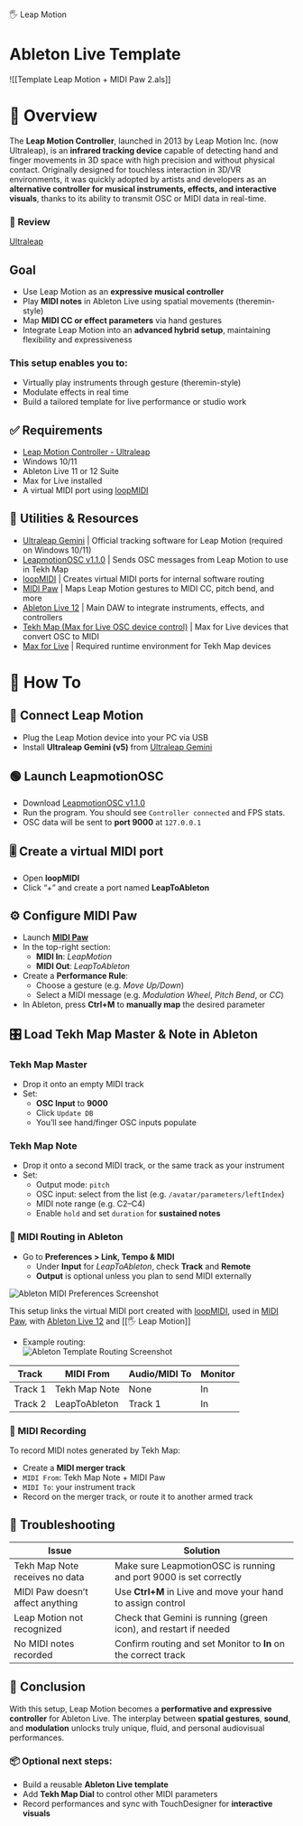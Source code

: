 🖐️ Leap Motion  
# Ableton Live Template  
![[Template Leap Motion + MIDI Paw 2.als]]

# 📄 Overview  
The **Leap Motion Controller**, launched in 2013 by Leap Motion Inc. (now Ultraleap), is an **infrared tracking device** capable of detecting hand and finger movements in 3D space with high precision and without physical contact. Originally designed for touchless interaction in 3D/VR environments, it was quickly adopted by artists and developers as an **alternative controller for musical instruments, effects, and interactive visuals**, thanks to its ability to transmit OSC or MIDI data in real-time.

### 📝 Review  
[Ultraleap](https://www.xrtoday.com/mixed-reality/ultraleap-leap-motion-controller-review/)

## Goal  
- Use Leap Motion as an **expressive musical controller**  
- Play **MIDI notes** in Ableton Live using spatial movements (theremin-style)  
- Map **MIDI CC or effect parameters** via hand gestures  
- Integrate Leap Motion into an **advanced hybrid setup**, maintaining flexibility and expressiveness  

### This setup enables you to:  
- Virtually play instruments through gesture (theremin-style)  
- Modulate effects in real time  
- Build a tailored template for live performance or studio work  

## ✅ Requirements  
- [Leap Motion Controller - Ultraleap](https://leap2.ultraleap.com/downloads/leap-motion-controller/)  
- Windows 10/11  
- Ableton Live 11 or 12 Suite  
- Max for Live installed  
- A virtual MIDI port using [loopMIDI](https://www.tobias-erichsen.de/software/loopmidi.html)

## 🧰 Utilities & Resources  
- [Ultraleap Gemini](https://www.ultraleap.com) | Official tracking software for Leap Motion (required on Windows 10/11)  
- [LeapmotionOSC v1.1.0](https://github.com/ThatGuyThimo/leapmotion-osc/releases) | Sends OSC messages from Leap Motion to use in Tekh Map  
- [loopMIDI](https://www.tobias-erichsen.de/software/loopmidi.html) | Creates virtual MIDI ports for internal software routing  
- [MIDI Paw](https://midipaw.com/) | Maps Leap Motion gestures to MIDI CC, pitch bend, and more  
- [Ableton Live 12](https://www.ableton.com/en/) | Main DAW to integrate instruments, effects, and controllers  
- [Tekh Map (Max for Live OSC device control)](https://thetapelessworld.com/post/93980893969/tekhmap) | Max for Live devices that convert OSC to MIDI  
- [Max for Live](https://maxforlive.com/) | Required runtime environment for Tekh Map devices  

# 📘 How To

## 🔌 Connect Leap Motion  
- Plug the Leap Motion device into your PC via USB  
- Install **Ultraleap Gemini (v5)** from [Ultraleap Gemini](https://www.ultraleap.com)

## 🟢 Launch LeapmotionOSC  
- Download [LeapmotionOSC v1.1.0](https://github.com/robbykraft/LeapmotionOSC)  
- Run the program. You should see `Controller connected` and FPS stats.  
- OSC data will be sent to **port 9000** at `127.0.0.1`

## 🎚️ Create a virtual MIDI port  
- Open **loopMIDI**  
- Click “+” and create a port named **LeapToAbleton**

## ⚙️ Configure MIDI Paw  
- Launch **[MIDI Paw](https://midipaw.com/manual/)**  
- In the top-right section:  
    - **MIDI In**: _LeapMotion_  
    - **MIDI Out**: _LeapToAbleton_  
- Create a **Performance Rule**:  
    - Choose a gesture (e.g. _Move Up/Down_)  
    - Select a MIDI message (e.g. _Modulation Wheel_, _Pitch Bend_, or _CC_)  
- In Ableton, press **Ctrl+M** to **manually map** the desired parameter

## 🎛️ Load Tekh Map Master & Note in Ableton

### Tekh Map Master  
- Drop it onto an empty MIDI track  
- Set:  
    - **OSC Input** to **9000**  
    - Click `Update DB`  
    - You’ll see hand/finger OSC inputs populate

### Tekh Map Note  
- Drop it onto a second MIDI track, or the same track as your instrument  
- Set:  
    - Output mode: `pitch`  
    - OSC input: select from the list (e.g. `/avatar/parameters/leftIndex`)  
    - MIDI note range (e.g. C2–C4)  
    - Enable `hold` and set `duration` for **sustained notes**

### 🎹 MIDI Routing in Ableton  
- Go to **Preferences > Link, Tempo & MIDI**  
    - Under **Input** for _LeapToAbleton_, check **Track** and **Remote**  
    - **Output** is optional unless you plan to send MIDI externally

![Ableton MIDI Preferences Screenshot](https://github.com/runwithscissor/Leap-Motion-to-Ableton-Live/raw/main/screenshots/Link%2C%20Tempo%20%26%20MIDI.png)

This setup links the virtual MIDI port created with [loopMIDI](https://www.tobias-erichsen.de/software/loopmidi.html), used in [MIDI Paw](https://midipaw.com/), with [Ableton Live 12](https://www.ableton.com/en/) and [[🖐️ Leap Motion]]

- Example routing:  
![Ableton Template Routing Screenshot](https://github.com/runwithscissor/Leap-Motion-to-Ableton-Live/raw/main/screenshots/AL-Template-view.png)

| Track       | MIDI From     | Audio/MIDI To | Monitor |
|-------------|---------------|----------------|---------|
| Track 1     | Tekh Map Note | None           | In      |
| Track 2     | LeapToAbleton | Track 1        | In      |

### 🔴 MIDI Recording  
To record MIDI notes generated by Tekh Map:  
- Create a **MIDI merger track**  
- `MIDI From`: Tekh Map Note + MIDI Paw  
- `MIDI To`: your instrument track  
- Record on the merger track, or route it to another armed track

## 🧪 Troubleshooting

| Issue                             | Solution                                                                 |
|----------------------------------|--------------------------------------------------------------------------|
| Tekh Map Note receives no data   | Make sure LeapmotionOSC is running and port 9000 is set correctly        |
| MIDI Paw doesn’t affect anything | Use **Ctrl+M** in Live and move your hand to assign control              |
| Leap Motion not recognized       | Check that Gemini is running (green icon), and restart if needed         |
| No MIDI notes recorded           | Confirm routing and set Monitor to **In** on the correct track           |

## 📎 Conclusion  
With this setup, Leap Motion becomes a **performative and expressive controller** for Ableton Live. The interplay between **spatial gestures**, **sound**, and **modulation** unlocks truly unique, fluid, and personal audiovisual performances.

### 📦 Optional next steps:  
- Build a reusable **Ableton Live template**  
- Add **Tekh Map Dial** to control other MIDI parameters  
- Record performances and sync with TouchDesigner for **interactive visuals**
